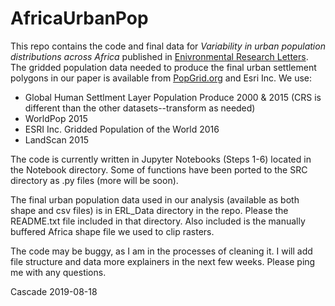 AfricaUrbanPop
==============================

This repo contains the code and final data for *Variability in urban population distributions across Africa* published in [Enivronmental Research Letters](https://iopscience.iop.org/article/10.1088/1748-9326/ab2432). The gridded population data needed to produce the final urban settlement polygons in our paper is available from [PopGrid.org](https://www.popgrid.org/compare-data) and Esri Inc. We use:

- Global Human Settlment Layer Population Produce 2000 & 2015 (CRS is different than the other datasets--transform as needed)
- WorldPop 2015
- ESRI Inc. Gridded Population of the World 2016
- LandScan 2015

The code is currently written in Jupyter Notebooks (Steps 1-6) located in the Notebook directory. Some of functions have been ported to the SRC directory as .py files (more will be soon). 

The final urban population data used in our analysis (available as both shape and csv files) is in ERL_Data directory in the repo. Please the README.txt file included in that directory. Also included is the manually buffered Africa shape file we used to clip rasters.  

The code may be buggy, as I am in the processes of cleaning it. I will add file structure and data more explainers in the next few weeks. Please ping me with any questions.

Cascade 2019-08-18

